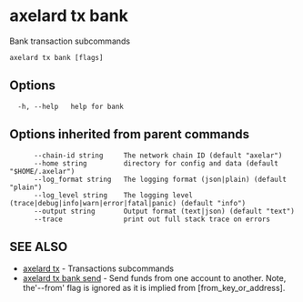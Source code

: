 # axelard tx bank

Bank transaction subcommands

```
axelard tx bank [flags]
```

## Options

```
  -h, --help   help for bank
```

## Options inherited from parent commands

```
      --chain-id string     The network chain ID (default "axelar")
      --home string         directory for config and data (default "$HOME/.axelar")
      --log_format string   The logging format (json|plain) (default "plain")
      --log_level string    The logging level (trace|debug|info|warn|error|fatal|panic) (default "info")
      --output string       Output format (text|json) (default "text")
      --trace               print out full stack trace on errors
```

## SEE ALSO

- [axelard tx](/cli-docs/v0_27_0/axelard_tx) - Transactions subcommands
- [axelard tx bank send](/cli-docs/v0_27_0/axelard_tx_bank_send) - Send funds from one account to another. Note, the'--from' flag is
  ignored as it is implied from \[from_key_or_address\].
